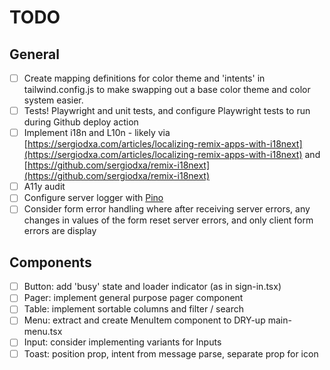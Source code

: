 # TODO

## General

- [ ] Create mapping definitions for color theme and 'intents' in tailwind.config.js to make swapping out a base color theme and color system easier.
- [ ] Tests! Playwright and unit tests, and configure Playwright tests to run during Github deploy action
- [ ] Implement i18n and L10n - likely via [https://sergiodxa.com/articles/localizing-remix-apps-with-i18next](https://sergiodxa.com/articles/localizing-remix-apps-with-i18next) and
      [https://github.com/sergiodxa/remix-i18next](https://github.com/sergiodxa/remix-i18next)
- [ ] A11y audit
- [ ] Configure server logger with [Pino](https://github.com/pinojs/pino)
- [ ] Consider form error handling where after receiving server errors, any changes in values of the form reset server errors, and only client form errors are display

## Components

- [ ] Button: add 'busy' state and loader indicator (as in sign-in.tsx)
- [ ] Pager: implement general purpose pager component
- [ ] Table: implement sortable columns and filter / search
- [ ] Menu: extract and create MenuItem component to DRY-up main-menu.tsx
- [ ] Input: consider implementing variants for Inputs
- [ ] Toast: position prop, intent from message parse, separate prop for icon
